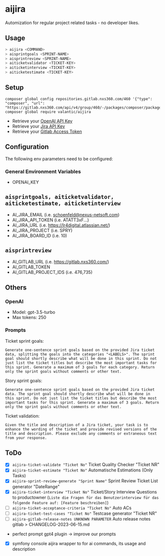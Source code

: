 # aijira

Automization for regular project related tasks - no developer likes.

## Usage
```bash
> aijira <COMMAND>
> aisprintgoals <SPRINT-NAME>
> aisprintreview <SPRINT-NAME>
> aiticketvalidator <TICKET-KEY>
> aiticketinterview <TICKET-KEY>
> aiticketestimate <TICKET-KEY>
```

## Setup
```
composer global config repositories.gitlab.nxs360.com/460 '{"type": "composer", "url": "https://gitlab.nxs360.com/api/v4/group/460/-/packages/composer/packages.json"}'
composer global require valantic/aijira
```

- Retrieve your [OpenAI API Key](https://platform.openai.com/account/api-keys)
- Retrieve your [Jira API Key](https://id.atlassian.com/manage-profile/security/api-tokens)
- Retrieve your [Gitlab Access Token](https://gitlab.nxs360.com/-/profile/personal_access_tokens)

## Configuration
The following env parameters need to be configured:

### General Environment Variables
- OPENAI_KEY
## `aisprintgoals, aiticketvalidator, aiticketestimate, aiticketinterview`
- AI_JIRA_EMAIL (i.e. schoenfeld@nexus-netsoft.com)
- AI_JIRA_API_TOKEN (i.e. ATATT3xF...)
- AI_JIRA_URL (i.e. https://lr4digital.atlassian.net/)
- AI_JIRA_PROJECT (i.e. SPRY)
- AI_JIRA_BOARD_ID (i.e. 10)
## `aisprintreview`
- AI_GITLAB_URL (i.e. https://gitlab.nxs360.com/)
- AI_GITLAB_TOKEN
- AI_GITLAB_PROJECT_IDS (i.e. 476,735)
## Others
### OpenAI
- Model: gpt-3.5-turbo
- Max tokens: 250

### Prompts
Ticket sprint goals:
```
Generate one-sentence sprint goals based on the provided Jira ticket data, splitting the goals into the categories "<LABELS>". The sprint goal should shortly describe what will be done in this sprint. Do not just list the ticket titles but describe the most important tasks for this sprint. Generate a maximum of 3 goals for each category. Return only the sprint goals without comments or other text.
```
Story sprint goals:
```
Generate one-sentence sprint goals based on the provided Jira ticket data. The sprint goal should shortly describe what will be done in this sprint. Do not just list the ticket titles but describe the most important tasks for this sprint. Generate a maximum of 3 goals. Return only the sprint goals without comments or other text.
```
Ticket validation:
```
Given the title and description of a Jira ticket, your task is to enhance the wording of the ticket and provide revised versions of the title and description. Please exclude any comments or extraneous text from your response.
```

## ToDo
- [x] `aijira-ticket-validate "Ticket No"` Ticket Quality Checker "Ticket NR"
- [x] `aijira-ticket-estimate "Ticket No"` Automatische Estimations (Only Tasks)
- [x] `aijira-sprint-review-generate "Sprint Name"` Sprint Review Ticket List generator "DateRange"
- [x] `aijira-ticket-interview "Ticket No"` Ticket/Story Interview Questions to productowner (`Liste die Fragen für das Benutzerinterview für das folgende Feature auf: [Feature beschreiben]`)
- [ ] `aijira-ticket-acceptance-criteria "Ticket No"` Auto ACs
- [ ] `aijira-ticket-test-cases "Ticket No"` Testcase generator "Ticket NR"
- [ ] `aijira-gitlab-release-notes UNKNOWN PARAMETER` Auto release notes gitlab > CHANGELOG-2023-06-15.md
- perfect prompt gpt4 plugin -> improve our prompts
- [x] symfony console aijira wrapper to for ai commands, its usage and description